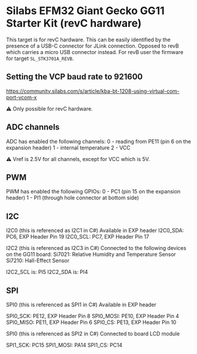 # Silabs EFM32 Giant Gecko GG11 Starter Kit (revC hardware)

This target is for revC hardware. This can be easily identified by the presence of a USB-C connector for JLink connection.
Opposed to revB which carries a micro USB connector instead. For revB user the firmware for target `SL_STK3701A_REVB`.

## Setting the VCP baud rate to 921600

https://community.silabs.com/s/article/kba-bt-1208-using-virtual-com-port-vcom-x

:warning:
Only possible for revC hardware.

## ADC channels

ADC has enabled the following channels:
0 - reading from PE11 (pin 6 on the expansion header)
1 - internal temperature
2 - VCC

:warning:
Vref is 2.5V for all channels, except for VCC which is 5V.

## PWM

PWM has enabled the following GPIOs:
0 - PC1 (pin 15 on the expansion header)
1 - PI1 (through hole connector at bottom side)

## I2C

I2C0 (this is referenced as I2C1 in C#)
Available in EXP header
I2C0_SDA: PC6, EXP Header Pin 19
I2C0_SCL: PC7, EXP Header Pin 17

I2C2 (this is referenced as I2C3 in C#)
Connected to the following devices on the GG11 board:
Si7021: Relative Humidity and Temperature Sensor
Si7210: Hall-Effect Sensor

I2C2_SCL is: PI5
I2C2_SDA is: PI4

## SPI

SPI0 (this is referenced as SPI1 in C#)
Available in EXP header

SPI0_SCK: PE12, EXP Header Pin 8
SPI0_MOSI: PE10, EXP Header Pin 4
SPI0_MISO: PE11, EXP Header Pin 6
SPI0_CS: PE13, EXP Header Pin 10

SPI0 (this is referenced as SPI2 in C#)
Connected to board LCD module

SPI1_SCK: PC15
SPI1_MOSI: PA14
SPI1_CS: PC14
